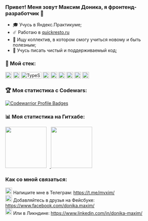 ### Привет! Меня зовут Максим Доника, я фронтенд-разработчик 👋

- 🎓 Учусь в Яндекс.Практикуме;
- ☄️ Работаю в <a href="https://quickresto.ru">quickresto.ru</a>
- 💼 Ищу коллектив, в котором смогу учиться новому и быть полезным;
- 💎 Учусь писать чистый и поддерживаемый код;

### 🔨 Мой стек:
<p>
<a href="https://www.w3.org/TR/html5/" title="HTML5"><img src="https://github.com/get-icon/geticon/raw/master/icons/html-5.svg" alt="HTML5" width="21px" height="21px"></a>
<a href="https://www.w3.org/TR/CSS/" title="CSS3"><img src="https://github.com/get-icon/geticon/raw/master/icons/css-3.svg" alt="CSS3" width="21px" height="21px"></a>
<a href="https://www.typescriptlang.org/" title="TypeScript"><img src="https://github.com/get-icon/geticon/blob/master/icons/typescript.svg" alt="TypeScript" width="64px" height="21px"></a>
<a href="https://tc39.es/ecma262/" title="ECMAScript 6"><img src="https://github.com/get-icon/geticon/raw/master/icons/es6.svg" alt="ECMAScript 6" width="21px" height="21px"></a>
<a href="https://reactjs.org/" title="React"><img src="https://github.com/get-icon/geticon/raw/master/icons/react.svg" alt="React" width="21px" height="21px"></a>
<a href="https://mobx.js.org/README.html" title="MobX"><img src="https://github.com/get-icon/geticon/blob/master/icons/mobx.svg" alt="MobX" width="21px" height="21px"></a>
<a href="https://www.npmjs.com/" title="npm"><img src="https://github.com/get-icon/geticon/raw/master/icons/npm.svg" alt="npm" width="21px" height="21px"></a>
<a href="https://webpack.js.org/" title="webpack"><img src="https://github.com/get-icon/geticon/raw/master/icons/webpack.svg" alt="webpack" width="21px" height="21px"></a>
<a href="https://git-scm.com/" title="git"><img src="https://raw.githubusercontent.com/get-icon/geticon/master/icons/git.svg" alt="git" width="21px" height="21px"></a>
</p>

### 🏆 Моя статистика с Codewars:
[![Codewarrior Profile Badges](https://www.codewars.com/users/mvxim/badges/large)](https://www.codewars.com/users/mvxim)

### 📊 Моя статистика на Гитхабе:

<div>
<a href="https://github-readme-stats.vercel.app/api?username=mvxim&show_icons=true">
  <img height="130" style="margin-right: 10px" src="https://github-readme-stats.vercel.app/api?username=mvxim&hide=contribs&show_icons=true" />
</a>
<a href="https://github-readme-stats.vercel.app/api/top-langs/?username=mvxim&layout=compact">
  <img height="130" src="https://github-readme-stats.vercel.app/api/top-langs/?username=mvxim&layout=compact" />
</a>
</div>

### Как со мной связаться:
<div>
<img src="https://raw.githubusercontent.com/get-icon/geticon/master/icons/telegram.svg" alt="Мой Телеграм" width="21px" height="21px">  Напишите мне в Телеграм: <a href="https://t.me/mvxim" title="Мой Телеграм">https://t.me/mvxim/</a><br>
<img src="https://raw.githubusercontent.com/get-icon/geticon/master/icons/facebook.svg" alt="Мой Фейбсук" width="21px" height="21px">  Добавляйтесь в друзья на Фейсбуке: <a href="https://www.facebook.com/donika.maxim" title="Мой Фейбсук">https://www.facebook.com/donika.maxim/</a><br>
<img src="https://raw.githubusercontent.com/get-icon/geticon/master/icons/linkedin-icon.svg" alt="Мой Линкдин" width="21px" height="21px">  Или в Ликндине: <a href="https://www.linkedin.com/in/donika-maxim/" title="Мой Линкдин">https://www.linkedin.com/in/donika-maxim/</a><br>
</div>
